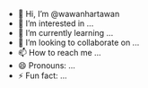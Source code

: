 - 👋 Hi, I’m @wawanhartawan
- 👀 I’m interested in ...
- 🌱 I’m currently learning ...
- 💞️ I’m looking to collaborate on ...
- 📫 How to reach me ...
- 😄 Pronouns: ...
- ⚡ Fun fact: ...

<!---
wawanhartawan/wawanhartawan is a ✨ special ✨ repository because its `README.md` (this file) appears on your GitHub profile.
You can click the Preview link to take a look at your changes.
--->
